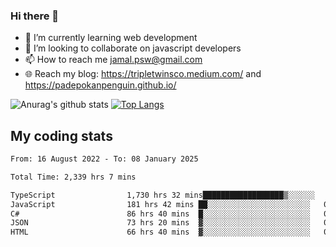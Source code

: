 ### Hi there 👋

<!--
**padepokanpenguin/padepokanpenguin** is a ✨ _special_ ✨ repository because its `README.md` (this file) appears on your GitHub profile.
-->

- 🌱 I’m currently learning  web development
- 👯 I’m looking to collaborate on javascript developers
- 📫 How to reach me jamal.psw@gmail.com
- 🌐 Reach my blog:
   https://tripletwinsco.medium.com/ and
   https://padepokanpenguin.github.io/

![Anurag's github stats](https://github-readme-stats.vercel.app/api?username=padepokanpenguin&count_private=true&disable_animations=false&show_icons=true&theme=default)
[![Top Langs](https://github-readme-stats.vercel.app/api/top-langs/?username=padepokanpenguin&theme=default&layout=compact)](https://github.com/padepokanpenguin)

## My coding stats

<!--START_SECTION:waka-->

```txt
From: 16 August 2022 - To: 08 January 2025

Total Time: 2,339 hrs 7 mins

TypeScript                1,730 hrs 32 mins██████████████████▒░░░░░░   73.98 %
JavaScript                181 hrs 42 mins ██░░░░░░░░░░░░░░░░░░░░░░░   07.77 %
C#                        86 hrs 40 mins  █░░░░░░░░░░░░░░░░░░░░░░░░   03.71 %
JSON                      73 hrs 20 mins  ▓░░░░░░░░░░░░░░░░░░░░░░░░   03.14 %
HTML                      66 hrs 40 mins  ▓░░░░░░░░░░░░░░░░░░░░░░░░   02.85 %
```

<!--END_SECTION:waka-->



